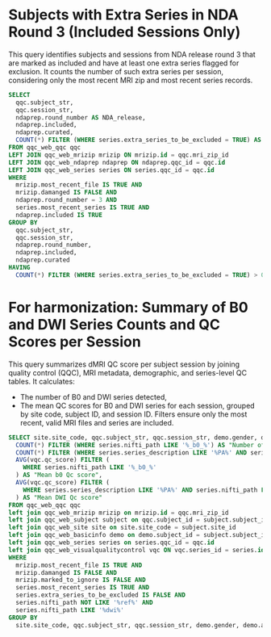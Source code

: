 # Subjects with Extra Series in NDA Round 3 (Included Sessions Only)

This query identifies subjects and sessions from NDA release round 3 that are marked as included and have at least one extra series flagged for exclusion. It counts the number of such extra series per session, considering only the most recent MRI zip and most recent series records.

```sql
SELECT 
  qqc.subject_str,
  qqc.session_str,
  ndaprep.round_number AS NDA_release,
  ndaprep.included,
  ndaprep.curated,
  COUNT(*) FILTER (WHERE series.extra_series_to_be_excluded = TRUE) AS "Number of extra series detected"
FROM qqc_web_qqc qqc
LEFT JOIN qqc_web_mrizip mrizip ON mrizip.id = qqc.mri_zip_id
LEFT JOIN qqc_web_ndaprep ndaprep ON ndaprep.qqc_id = qqc.id
LEFT JOIN qqc_web_series series ON series.qqc_id = qqc.id
WHERE 
  mrizip.most_recent_file IS TRUE AND
  mrizip.damanged IS FALSE AND
  ndaprep.round_number = 3 AND
  series.most_recent_series IS TRUE AND
  ndaprep.included IS TRUE
GROUP BY 
  qqc.subject_str, 
  qqc.session_str, 
  ndaprep.round_number, 
  ndaprep.included,
  ndaprep.curated
HAVING 
  COUNT(*) FILTER (WHERE series.extra_series_to_be_excluded = TRUE) > 0;
```



# For harmonization: Summary of B0 and DWI Series Counts and QC Scores per Session


This query summarizes dMRI QC score per subject session by joining quality control (QQC), MRI metadata, demographic, and series-level QC tables. It calculates:
- The number of B0 and DWI series detected,
- The mean QC scores for B0 and DWI series for each session, grouped by site code, subject ID, and session ID. Filters ensure only the most recent, valid MRI files and series are included.


```sql
SELECT site.site_code, qqc.subject_str, qqc.session_str, demo.gender, demo.age, demo.cohort,
  COUNT(*) FILTER (WHERE series.nifti_path LIKE '%_b0_%') AS "Number of b0 detected",
  COUNT(*) FILTER (WHERE series.series_description LIKE '%PA%' AND series.nifti_path LIKE '%dwi%') AS "Number of DWI detected",
  AVG(vqc.qc_score) FILTER (
    WHERE series.nifti_path LIKE '%_b0_%'
  ) AS "Mean b0 Qc score",
  AVG(vqc.qc_score) FILTER (
    WHERE series.series_description LIKE '%PA%' AND series.nifti_path LIKE '%dwi%'
  ) AS "Mean DWI Qc score"
FROM qqc_web_qqc qqc
left join qqc_web_mrizip mrizip on mrizip.id = qqc.mri_zip_id
left join qqc_web_subject subject on qqc.subject_id = subject.subject_id
left join qqc_web_site site on site.site_code = subject.site_id
left join qqc_web_basicinfo demo on demo.subject_id = subject.subject_id
left join qqc_web_series series on series.qqc_id = qqc.id
left join qqc_web_visualqualitycontrol vqc ON vqc.series_id = series.id
WHERE
  mrizip.most_recent_file IS TRUE AND
  mrizip.damanged IS FALSE AND
  mrizip.marked_to_ignore IS FALSE AND
  series.most_recent_series IS TRUE AND
  series.extra_series_to_be_excluded IS FALSE AND
  series.nifti_path NOT LIKE '%ref%' AND
  series.nifti_path LIKE '%dwi%'
GROUP BY
  site.site_code, qqc.subject_str, qqc.session_str, demo.gender, demo.age, demo.cohort
```



